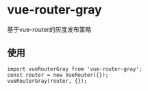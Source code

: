 # vue-router-gray
基于vue-router的灰度发布策略

## 使用

```
import vueRouterGray from 'vue-router-gray';
const router = new VueRouter({});
vueRouterGray(router, {});
```
